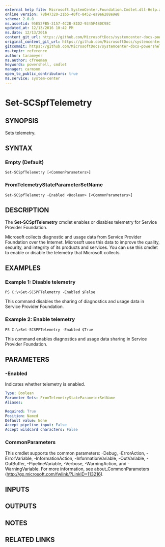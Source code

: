 ```yaml
---
external help file: Microsoft.SystemCenter.Foundation.Cmdlet.dll-Help.xml
online version: 78b47320-21b5-40fc-8452-ea9e6288e9e8
schema: 2.0.0
ms.assetid: 95E52FB5-3157-4C2B-81D2-9345F4B0C98C
updated_at: 12/13/2016 10:42 PM
ms.date: 12/13/2016
content_git_url: https://github.com/MicrosoftDocs/systemcenter-docs-powershell/blob/master/systemcenter-cmdlets/ServiceProviderFoundation/v1/Set-SCSpfTelemetry.md
original_content_git_url: https://github.com/MicrosoftDocs/systemcenter-docs-powershell/blob/master/systemcenter-cmdlets/ServiceProviderFoundation/v1/Set-SCSpfTelemetry.md
gitcommit: https://github.com/MicrosoftDocs/systemcenter-docs-powershell/blob/ea9507ac2178040476af5407227db8cb97701ea9/systemcenter-cmdlets/ServiceProviderFoundation/v1/Set-SCSpfTelemetry.md
ms.topic: reference
author: tarameyer
ms.author: cfreeman
keywords: powershell, cmdlet
manager: carmonm
open_to_public_contributors: true
ms.service: system-center
---
```


# Set-SCSpfTelemetry

## SYNOPSIS
Sets telemetry.

## SYNTAX

### Empty (Default)
```
Set-SCSpfTelemetry [<CommonParameters>]
```

### FromTelemetryStateParameterSetName
```
Set-SCSpfTelemetry -Enabled <Boolean> [<CommonParameters>]
```

## DESCRIPTION
The **Set-SCSpfTelemetry** cmdlet enables or disables telemetry for Service Provider Foundation.

Microsoft collects diagnostic and usage data from Service Provider Foundation over the Internet.
Microsoft uses this data to improve the quality, security, and integrity of its products and services.
You can use this cmdlet to enable or disable the telemetry that Microsoft collects.

## EXAMPLES

### Example 1: Disable telemetry
```
PS C:\>Set-SCSPFTelemetry -Enabled $False
```

This command disables the sharing of diagnostics and usage data in Service Provider Foundation.

### Example 2: Enable telemetry
```
PS C:\>Set-SCSPFTelemetry -Enabled $True
```

This command enables diagnostics and usage data sharing in Service Provider Foundation.

## PARAMETERS

### -Enabled
Indicates whether telemetry is enabled.

```yaml
Type: Boolean
Parameter Sets: FromTelemetryStateParameterSetName
Aliases: 

Required: True
Position: Named
Default value: None
Accept pipeline input: False
Accept wildcard characters: False
```

### CommonParameters
This cmdlet supports the common parameters: -Debug, -ErrorAction, -ErrorVariable, -InformationAction, -InformationVariable, -OutVariable, -OutBuffer, -PipelineVariable, -Verbose, -WarningAction, and -WarningVariable. For more information, see about_CommonParameters (http://go.microsoft.com/fwlink/?LinkID=113216).

## INPUTS

## OUTPUTS

## NOTES

## RELATED LINKS

